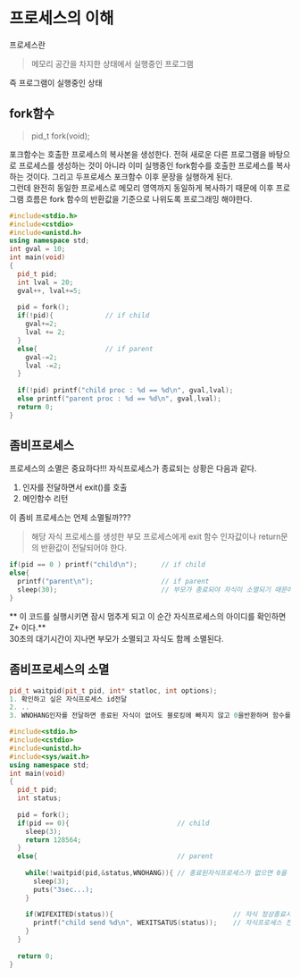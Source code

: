 # 프로세스의 이해 

프로세스란 

> 메모리 공간을 차지한 상태에서 실행중인 프로그램

즉 프로그램이 실행중인 상태 

## fork함수

> pid_t fork(void);

포크함수는 호출한 프로세스의 복사본을 생성한다. 전혀 새로운 다른 프로그램을 바탕으로 프로세스를 생성하는 것이 아니라 
이미 실행중인 fork함수를 호출한 프로세스를 복사하는 것이다. 그리고 두프로세스 포크함수 이후 문장을 실행하게 된다. </br>
그런데 완전히 동일한 프로세스로 메모리 영역까지 동일하게 복사하기 때문에 이후 프로그램 흐름은 fork 함수의
반환값을 기준으로 나위도록 프로그래밍 해야한다.

```c++
#include<stdio.h>
#include<cstdio>
#include<unistd.h>
using namespace std;
int gval = 10;
int main(void)
{
  pid_t pid;
  int lval = 20;
  gval++, lval+=5;
  
  pid = fork();
  if(!pid){             // if child
    gval+=2;
    lval += 2;
  }
  else{                 // if parent
    gval-=2;
    lval -=2;
  }
  
  if(!pid) printf("child proc : %d == %d\n", gval,lval);
  else printf("parent proc : %d == %d\n", gval,lval);
  return 0;
}
```

## 좀비프로세스

프로세스의 소멸은 중요하다!!! 자식프로세스가 종료되는 상황은 다음과 같다.</br>

1. 인자를 전달하면서 exit()를 호출
2. 메인함수 리턴

이 좀비 프로세스는 언제 소멸될까???

> 해당 자식 프로세스를 생성한 부모 프로세스에게 exit 함수 인자값이나 return문의 반환값이 전달되어야 한다.

```c++
if(pid == 0 ) printf("child\n");      // if child
else{
  printf("parent\n");                 // if parent
  sleep(30);                          // 부모가 종료되야 자식이 소멸되기 때문에 일부러 지연
}
``` 
** 이 코드를 실행시키면 잠시 멈추게 되고 이 순간 자식프로세스의 아이디를 확인하면 Z+ 이다.** </br>
30초의 대기시간이 지나면 부모가 소멸되고 자식도 함께 소멸된다. 

## 좀비프로세스의 소멸

```c++
pid_t waitpid(pit_t pid, int* statloc, int options);
1. 확인하고 싶은 자식프로세스 id전달
2. ..
3. WNOHANG인자를 전달하면 종료된 자식이 없어도 블로킹에 빠지지 않고 0을반환하며 함수를 탈출한다.
```

```c++
#include<stdio.h>
#include<cstdio>
#include<unistd.h>
#include<sys/wait.h>
using namespace std;
int main(void)
{
  pid_t pid;
  int status;
  
  pid = fork();
  if(pid == 0){                           // child
    sleep(3);
    return 128564;
  }
  else{                                   // parent
    
    while(!waitpid(pid,&status,WNOHANG)){ // 종료된자식프로세스가 없으면 0을 반환 종료될 때 까지 계속실행
      sleep(3);
      puts("3sec...);
    }
    
    if(WIFEXITED(status)){                              // 자식 정상종료시 참반환
      printf("child send %d\n", WEXITSATUS(status));    // 자식프로세스 전달 값 반환
    }
  }
  
  return 0;
}
```
